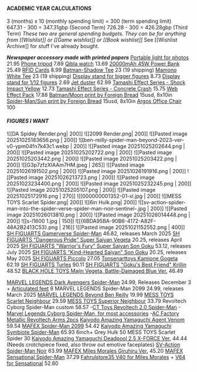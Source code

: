 #### **ACADEMIC YEAR CALCULATIONS**  
3 (months) x 10 (monthly spending limit) \= 300 (term spending limit)  
647.31 \- 300 \= 347.31gbp (Second Term)
726.28 \- 300 \= 426.28gbp (Third Term)
*These two are general spending budgets. They can be for anything from [[Wishlist]] or [[Game wishlist]] or [[Book wishlist]]*
See [[Wishlist Archive]] for stuff I've already bought.

***Newspaper accessory made with printed papers***
[Portable light for photos](https://www.aliexpress.com/item/4001132435958.html?invitationCode=Nk5WWG9Fd1pIUHU0VkNuTU90bE4xbmptNzY5SG5hZHhLc2lXRWhYb1AwdWVQemFTZUJrNWVWT0s1MU1hdTAyWg&srcSns=sns_Copy&spreadType=socialShare&social_params=61255092969&bizType=ProductDetail&spreadCode=Nk5WWG9Fd1pIUHU0VkNuTU90bE4xbmptNzY5SG5hZHhLc2lXRWhYb1AwdWVQemFTZUJrNWVWT0s1MU1hdTAyWg&aff_fcid=53caf2040f224c14a827912e34cd185c-1758731852211-08817-_Ex3vUBy&tt=MG&aff_fsk=_Ex3vUBy&aff_platform=default&sk=_Ex3vUBy&aff_trace_key=53caf2040f224c14a827912e34cd185c-1758731852211-08817-_Ex3vUBy&shareId=61255092969&businessType=ProductDetail&platform=AE&terminal_id=b4f21691d67147bda3b5aa1df2020bba&afSmartRedirect=y) 21.95
[Phone tripod](https://www.amazon.co.uk/dp/B0CQP77YP4?ref=cm_sw_r_cso_cp_apan_dp_6NN2VGV0TFFM5D67WCBQ&social_share=cm_sw_r_cso_cp_apan_dp_6NN2VGV0TFFM5D67WCBQ&titleSource=true) 7.89
[Qibla watch](https://www.aliexpress.com/item/1005004987915492.html?pvid=5652dc25-4d2e-41c9-8c0e-3bde7d8c734e&_t=gps-id%3ApcJustForYou%2Cscm-url%3A1007.13562.416251.0%2Cpvid%3A5652dc25-4d2e-41c9-8c0e-3bde7d8c734e%2Ctpp_buckets%3A668%232846%238114%231999&utparam-url=scene%3ApcJustForYou%7Cquery_from%3A%7Cx_object_id%3A1005004987915492%7C_p_origin_prod%3A) 13.69
[20000mAh 45W Power Bank](https://www.amazon.co.uk/dp/B0D6378L2B/?coliid=I1WMKZ5LXDRE5P&colid=3QR68R4Q0W63Y&th=1) 25.49
[RFID Cards](https://www.amazon.co.uk/WHonor-Blocking-Protector-Contactless-Protection/dp/B0CHHZ323V?dib=eyJ2IjoiMSJ9.3oovWHGg-Tc2LmkMhu1lva1pRWNjmBCC9_wKGJhg9-CbuF1wMvwtMVZCu-dZH5W4bZwesuyTv9Ga_SNwsD1S7KM70ghG3Ivji9gby1X_yA2l-ldbs9QvFkLulVhsgXHAS_XrO2GdpQYgca0Ae61HEsNuv0EsHuKwIgv-jU0HFb1CyyQR4-11EkvebN6Y3TgUrvuyOyElX7m1fm7CCMjxUVRGWZC042d-E0WmPF5YEKnzDG9q8csTLBDKXDnbJUX9meI_O1EaKB6v66lNUKcKOBCZTHXrpbmFR6zQZC1p4nc.qbFclqgKO2To5rtlQMiyww3nbd9douTbFoUkmKSi0Cc&dib_tag=se&keywords=RFID+Cards&qid=1759682979&sr=8-4) 8.99
[Batman-Shadow Tee](https://mamono.world/products/btm-shd) 23 (19 shipping)
[Mamono White Tee](https://mamono.world/products/skc-vs2?variant=46151394590912) 23 (19 shipping)
[Display stand for bigger figures](https://www.aliexpress.com/item/1005007402161040.html?pdp_ext_f=%7B%22sku_id%22%3A%2212000040593165571%22%7D&sourceType=1&spm=a2g0o.wish-manage-home.0.0) 8.73
[Display stand for 1/12 figures](https://www.aliexpress.com/item/1005008564504383.html?spm=a2g0o.detail.pcDetailTopMoreOtherSeller.1.49e0t3QNt3QNY9&gps-id=pcDetailTopMoreOtherSeller&scm=1007.40050.354490.0&scm_id=1007.40050.354490.0&scm-url=1007.40050.354490.0&pvid=5f05b2c3-013d-447d-bdf3-2bf0f6c05957&_t=gps-id:pcDetailTopMoreOtherSeller,scm-url:1007.40050.354490.0,pvid:5f05b2c3-013d-447d-bdf3-2bf0f6c05957,tpp_buckets:668%232846%238111%231996&pdp_ext_f=%7B%22order%22%3A%22977%22%2C%22eval%22%3A%221%22%2C%22sceneId%22%3A%2230050%22%2C%22fromPage%22%3A%22recommend%22%7D&pdp_npi=6%40dis%21GBP%212.69%212.42%21%21%213.48%213.13%21%4021039a5b17614240681107134e2f48%2112000045737340511%21rec%21UK%212834634728%21XZ%211%210%21n_tag%3A-29919%3Bd%3A936c168b%3Bm03_new_user%3A-29895%3BpisId%3A5000000191192759&utparam-url=scene%3ApcDetailTopMoreOtherSeller%7Cquery_from%3A%7Cx_object_id%3A1005008564504383%7C_p_origin_prod%3A) 2.69
[Jet duster](https://amzn.eu/d/jiffMLM) 62.99
[Tamashi Effect Series - Shock Impact Yellow](https://www.nin-nin-game.com/en/bandai-spirits/129527-tamashii-effect-series-shock-impact-yellow-ver-for-sh-figuarts-bandai-spirits-.html) 12.73
[Tamashi Effect Series - Concrete Crash](https://www.nin-nin-game.com/en/shfiguarts/181249-shfiguarts-tamashii-effect-series-concrete-crash-bandai-spirits-.html) 15.75
[Web Effect Pack](https://www.etsy.com/uk/listing/4296664472/spider-web-pack?ls=s&ga_order=most_relevant&ga_search_type=all&ga_view_type=gallery&ga_search_query=spider-man+wired+webs&ref=sr_gallery-1-2&nob=1&content_source=a8dc5400-85fb-45b7-8269-16e85af04f93%253ALT2cd38a931d447b697c36b8eb4fca0cea4d68dbaa&organic_search_click=1&logging_key=a8dc5400-85fb-45b7-8269-16e85af04f93%3ALT2cd38a931d447b697c36b8eb4fca0cea4d68dbaa&variation0=5370699452&variation1=5351334725) 17.88
[Batman/Moon print by Foreign Bread](https://www.inprnt.com/gallery/foreignbread/moon-batman-dc/) 15usd, 8x10in
[Spider-Man/Sun print by Foreign Bread](https://www.inprnt.com/gallery/foreignbread/sun-spider-man-marvel/) 15usd, 8x10in
[Argos Office Chair](https://www.argos.co.uk/product/4818401?clickPR=plp:52:118) 100
#### ***FIGURES I WANT***
![[DA Spidey Render.png| 200]] ![[2099 Render.png| 200]] ![[Pasted image 20251025183656.png | 200]] ![[ben-reilly-spider-man-beyond-2023-ver-v0-ypm04fn7k43c1.webp | 200]]
![[Pasted image 20251025202644.png | 200]] ![[Pasted image 20251025202722.png | 200]] ![[Pasted image 20251025203442.png | 200]] ![[Pasted image 20251025203422.png | 200]]
![[G3p7zfzXIAAm7HM.jpeg | 265]] ![[Pasted image 20251026191502.png | 200]] ![[Pasted image 20251026191916.png | 200]] ![[Pasted image 20251026213723.png | 200]]
![[Pasted image 20251023234400.png | 200]] ![[Pasted image 20251025232245.png | 200]] ![[Pasted image 20251025205107.png | 200]] ![[Pasted image 20251025172916.png | 270]]
![[000000001352-01-xl.jpg | 200]] ![[MESS TOYS Scarlet Spider.png| 200]] ![[6in Hulk.png| 200]] ![[sv-action-spider-man-into-the-spider-verse-spider-man-noir-sentinel-.jpg | 200]]
![[Pasted image 20251026013810.png | 200]] ![[Pasted image 20251026014448.png | 200]] ![[s-l1600 1.jpg | 150]] ![[{6BDA95BA-90B6-4172-A82F-48A2B2413C53}.png | 216]] ![[Pasted image 20251021152552.png | 400]]
[SH FIGUARTS Gamerverse Spider-Man](https://www.nin-nin-game.com/en/shfiguarts/194482-shfiguarts-marvel-gamerverse-spider-man-bandai-spirits-.html) 46.82, releases March 2025
[SH FIGUARTS "Dangerous Pride" Super Saiyan Vegeta](https://www.nin-nin-game.com/en/dragon-ball/199618-shfiguarts-dragon-ball-z-super-saiyan-vegeta-dangerous-pride-bandai-spirits-.html) 20.25, releases April 2025
[SH FIGUARTS "Warrior's Fury" Super Saiyan Son Goku](https://www.nin-nin-game.com/en/shfiguarts/201657-shfiguarts-dragon-ball-z-super-saiyan-son-goku-warrior-s-fury-ver-limited-edition-bandai-spirits-.html) 53.12, releases July 2025
[SH FIGUARTS "Kind-Hearted Saiyan" Son Goku](https://www.nin-nin-game.com/en/shfiguarts/199582-shfiguarts-dragon-ball-z-son-goku-kind-hearted-saiyan-bandai-spirits-.html) 20.25, releases May 2025
[SH FIGUARTS Piccolo](https://www.nin-nin-game.com/en/shfiguarts/167581-shfiguarts-dragon-ball-daima-piccolo-bandai-spirits-.html) 27.05
[Tonsenarttoys Kamione Gogeta](https://www.aliexpress.com/item/1005008896476477.html?) 62.19
[SH FIGUARTS Turles](https://zenmarket.jp/s/ashi-toys/4876831?id=60b93e81-fc01-4c7c-be56-c77adb7acc49) 90.11
[SH FIGUARTS "Goku's Best Friend" Krillin](https://www.nin-nin-game.com/en/dragon-ball/181141-shfiguarts-dragon-ball-z-krillin-goku-s-best-friend-limited-edition-bandai-spirits-.html) 48.52
[BLACK HOLE TOYS Majin Vegeta, Battle-Damaged Blue Ver.](https://www.aliexpress.com/item/1005009366031411.html?) 46.49

[MARVEL LEGENDS Dark Avengers Spider-Man](https://forbiddenplanet.com/474468-dark-avengers-marvel-legends-action-figure-spider-man/) 24.99, Releases December 3 + [Articulated feet](https://www.etsy.com/uk/listing/1675366287/retro-articulated-toes-pair-for-marvel?show_sold_out_detail=1&ref=nla_listing_details) 8
MARVEL LEGENDS Spider-Man 2099 24.99, releases March 2025
[MARVEL LEGENDS Beyond Ben Reilly](https://amzn.eu/d/jlz3ONp) 19.99
[MESS TOYS Scarlet Neighbour](https://www.aliexpress.com/item/1005008455372278.html?spm=a2g0o.productlist.main.16.3131371dRa59b9&aem_p4p_detail=20251023153121639178736197720001270066&algo_pvid=7116a286-2963-4c6c-8d2d-3a0d39100d26&algo_exp_id=7116a286-2963-4c6c-8d2d-3a0d39100d26-15&pdp_ext_f=%7B%22order%22%3A%223385%22%2C%22eval%22%3A%221%22%2C%22fromPage%22%3A%22search%22%7D&pdp_npi=6%40dis%21GBP%2165.76%2129.59%21%21%21606.64%21272.97%21%40210384cc17612586809564616e96bc%2112000050857874619%21sea%21UK%212834634728%21X%211%210%21n_tag%3A-29919%3Bd%3A936c168b%3Bm03_new_user%3A-29895&curPageLogUid=EmZ3lUOIqSrC&utparam-url=scene%3Asearch%7Cquery_from%3A%7Cx_object_id%3A1005008455372278%7C_p_origin_prod%3A&search_p4p_id=20251023153121639178736197720001270066_4) 29.59
[MESS TOYS Superior Neighbour](https://www.aliexpress.com/item/1005008114383112.html?pdp_ext_f=%7B%22sku_id%22%3A%2212000050508736521%22%7D&sourceType=1&spm=a2g0o.wish-manage-home.0.0) 33.79
Revoltech Cyborg Spider-Man custom 58.57
-[CT Toys Revoltech 2.0 Spider-Man](https://www.aliexpress.com/item/1005008114088633.html?pdp_ext_f=%7B%22sku_id%22%3A%221200-0045917576622%22%7D&sourceType=1&spm=a2g0o.wish-manage-home.0.0)
-[Marvel Legends Cyborg Spider-Man, for most accessories](https://www.comicsandcocktails.co.uk/store/Marvel-Legends-6-Spider-Man-Vintage-Cyborg-Spider-Man-p777540968)
-[AC Factory Metallic Revoltech Arms 2pcs](https://www.aliexpress.com/item/1005009914479336.html?pdp_ext_f=%7B%22sku_id%22%3A%2212000051171781541%22%7D&sourceType=1&spm=a2g0o.wish-manage-home.0.0)
[Kaiyodo Amazing Yamaguchi Agent Venom](https://www.nin-nin-game.com/en/revoltech/137765-amazing-yamaguchi-revoltech-spider-man-agent-venom-reissue-kaiyodo-.html) 59.54
[MAFEX Spider-Man 2099](https://www.nin-nin-game.com/en/mafex/121085-mafex-no-239-spider-man-spider-man-2099-comic-ver-medicom-toy-.html) 54.42
[Kaiyodo Amazing Yamaguchi Symbiote Spider-Man](https://www.nin-nin-game.com/en/preorders/203583-amazing-yamaguchi-revoltech-spider-man-symbiote-spider-man-limited-bonus-kaiyodo-.html) 65.93
6inch+ Grey Hulk 50
MESS TOYS Scarlet Spider 30
[Kaiyodo Amazing Yamaguchi Deadpool 2.5 X-FORCE Ver.](https://www.nin-nin-game.com/en/marvel-dc-comics/131795-amazing-yamaguchi-revoltech-marvel-comics-deadpool-ver-25-x-force-colors-kaiyodo-.html) 44.44 (Needs crotchpiece fixed, also throw out emotive faceplates)
[SV-Action Spider-Man Noir](https://www.nin-nin-game.com/en/spider-man/98019-sv-action-spider-man-into-the-spider-verse-spider-man-noir-sentinel-.html) 63.99
[MAFEX Miles Morales Giruhiru Ver.](https://www.nin-nin-game.com/en/mafex/184928-mafex-no276-spider-man-miles-morales-comic-renewal-ver-medicom-toy-.html) 45.20
[MAFEX Sensational Spider-Man](https://www.nin-nin-game.com/en/mafex/196338-mafex-no143-spider-man-ben-reilly-comics-ver-2nd-reissue-medicom-toy-.html) 37.29
[Fahrulstore35 V40 for Miles Morales](https://fahrulstore35.bigcartel.com/product/v40) + [V64 for Sensational](https://fahrulstore35.bigcartel.com/product/v64) 52.60